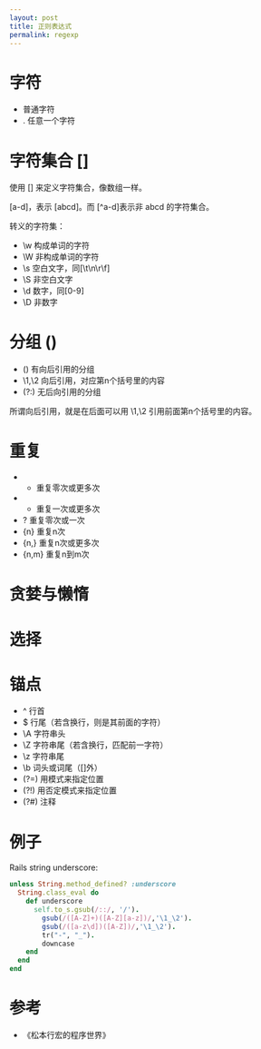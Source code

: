 ```yaml
---
layout: post
title: 正则表达式
permalink: regexp
---
```


# 字符

- 普通字符
- . 任意一个字符

# 字符集合 []
使用 [] 来定义字符集合，像数组一样。

[a-d]，表示 [abcd]。而 [^a-d]表示非 abcd 的字符集合。

转义的字符集：

- \w  构成单词的字符
- \W  非构成单词的字符
- \s  空白文字，同[\t\n\r\f]
- \S  非空白文字
- \d  数字，同[0-9]
- \D  非数字

# 分组 ()

- ()   有向后引用的分组
- \1,\2 向后引用，对应第n个括号里的内容
- (?:) 无后向引用的分组

所谓向后引用，就是在后面可以用 \1,\2 引用前面第n个括号里的内容。

# 重复

- *	重复零次或更多次
- +	重复一次或更多次
- ?	重复零次或一次
- {n}	重复n次
- {n,}	重复n次或更多次
- {n,m}	重复n到m次

# 贪婪与懒惰

# 选择

# 锚点

- ^  行首
- $  行尾（若含换行，则是其前面的字符）
- \A 字符串头
- \Z 字符串尾（若含换行，匹配前一字符）
- \z 字符串尾
- \b 词头或词尾（[]外）
- (?=) 用模式来指定位置
- (?!) 用否定模式来指定位置
- (?#) 注释

# 例子

Rails string underscore:

```ruby
unless String.method_defined? :underscore
  String.class_eval do
    def underscore
      self.to_s.gsub(/::/, '/').
        gsub(/([A-Z]+)([A-Z][a-z])/,'\1_\2').
        gsub(/([a-z\d])([A-Z])/,'\1_\2').
        tr("-", "_").
        downcase
    end
  end
end
```

# 参考
- 《松本行宏的程序世界》
